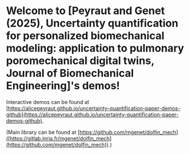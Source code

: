 # Welcome to [Peyraut and Genet (2025), Uncertainty quantification for personalized biomechanical modeling: application to pulmonary poromechanical digital twins, Journal of Biomechanical Engineering]'s demos!

Interactive demos can be found at [https://alicepeyraut.github.io/uncertainty-quantification-paper-demos-github](https://alicepeyraut.github.io/uncertainty-quantification-paper-demos-github).

(Main library can be found at [https://github.com/mgenet/dolfin_mech]([https://gitlab.inria.fr/mgenet/dolfin_mech](https://github.com/mgenet/dolfin_mech)).)

